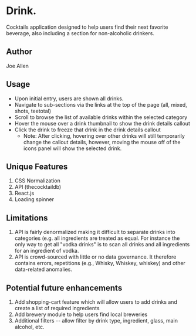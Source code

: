 # Drink.

Cocktails application designed to help users find their next favorite beverage, also including a section for non-alcoholic drinkers.

## Author

Joe Allen

## Usage

* Upon initial entry, users are shown all drinks.
* Navigate to sub-sections via the links at the top of the page (all, mixed, shots, teetotal)
* Scroll to browse the list of available drinks within the selected category
* Hover the mouse over a drink thumbnail to show the drink details callout
* Click the drink to freeze that drink in the drink details callout
    * Note: After clicking, hovering over other drinks will still temporarily change the callout details, however, moving the mouse off of the icons panel will show the selected drink.


## Unique Features

1. CSS Normalization
2. API (thecocktaildb)
3. React.js
4. Loading spinner

## Limitations
1. API is fairly denormalized making it difficult to separate drinks into categories (e.g. all ingredients are treated as equal.  For instance the only way to get all "vodka drinks" is to scan all drinks and all ingredients for an ingredient of vodka.
2. API is crowd-sourced with little or no data governance.  It therefore contains errors, repetitions (e.g., Whisky, Whiskey, whiskey) and other data-related anomalies.

## Potential future enhancements

1. Add shopping-cart feature which will allow users to add drinks and create a list of required ingredients
2. Add brewery module to help users find local breweries
3. Additional filters -- allow filter by drink type, ingredient, glass, main alcohol, etc.
